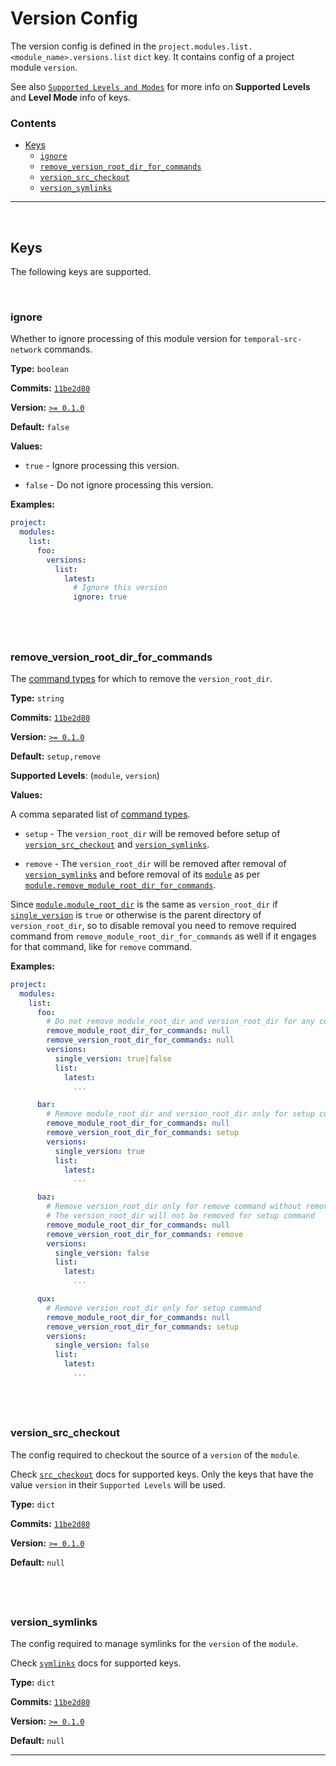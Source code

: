 # Version Config

The version config is defined in the `project.modules.list.<module_name>.versions.list` `dict` key. It contains config of a project module `version`.

See also [`Supported Levels and Modes`](index.md#supported-levels-and-modes) for more info on **Supported Levels** and **Level Mode** info of keys.

### Contents

- [Keys](#keys)
    - [`ignore`](#ignore)
    - [`remove_version_root_dir_for_commands`](#removeversionrootdirforcommands)
    - [`version_src_checkout`](#versionsrccheckout)
    - [`version_symlinks`](#versionsymlinks)

---

&nbsp;





## Keys

The following keys are supported.

&nbsp;

### ignore

Whether to ignore processing of this module version for `temporal-src-network` commands.

**Type:** `boolean`

**Commits:** [`11be2d80`](https://github.com/stargateoss/temporal-src-network/commit/11be2d80)

**Version:** [`>= 0.1.0`]

**Default:** `false`

**Values:**

- `true` - Ignore processing this version.

- `false` - Do not ignore processing this version.

**Examples:**

```yaml
project:
  modules:
    list:
      foo:
        versions:
          list:
            latest:
              # Ignore this version
              ignore: true
```

## &nbsp;



### remove_version_root_dir_for_commands

The [command types] for which to remove the `version_root_dir`.

**Type:** `string`

**Commits:** [`11be2d80`](https://github.com/stargateoss/temporal-src-network/commit/11be2d80)

**Version:** [`>= 0.1.0`]

**Default:** `setup,remove`

**Supported Levels**: (`module`, `version`)

**Values:**

A comma separated list of [command types].

- `setup` - The `version_root_dir` will be removed before setup of [`version_src_checkout`](#versionsrccheckout) and [`version_symlinks`](#versionsymlinks).

- `remove` - The `version_root_dir` will be removed after removal of [`version_symlinks`](#versionsymlinks) and before removal of its [`module`](#module) as per [`module.remove_module_root_dir_for_commands`](module.md#removemodulerootdirforcommands).

Since [`module.module_root_dir`](module.md#modulerootdir) is the same as `version_root_dir` if [`single_version`](versions.md#singleversion) is `true` or otherwise is the parent directory of `version_root_dir`, so to disable removal you need to remove required command from `remove_module_root_dir_for_commands` as well if it engages for that command, like for `remove` command.

**Examples:**

```yaml
project:
  modules:
    list:
      foo:
        # Do not remove module_root_dir and version_root_dir for any command
        remove_module_root_dir_for_commands: null
        remove_version_root_dir_for_commands: null
        versions:
          single_version: true|false
          list:
            latest:
              ...

      bar:
        # Remove module_root_dir and version_root_dir only for setup command
        remove_module_root_dir_for_commands: null
        remove_version_root_dir_for_commands: setup
        versions:
          single_version: true
          list:
            latest:
              ...

      baz:
        # Remove version_root_dir only for remove command without removing module_root_dir
        # The version_root_dir will not be removed for setup command
        remove_module_root_dir_for_commands: null
        remove_version_root_dir_for_commands: remove
        versions:
          single_version: false
          list:
            latest:
              ...

      qux:
        # Remove version_root_dir only for setup command
        remove_module_root_dir_for_commands: null
        remove_version_root_dir_for_commands: setup
        versions:
          single_version: false
          list:
            latest:
              ...
```

## &nbsp;



### version_src_checkout

The config required to checkout the source of a `version` of the `module`.

Check [`src_checkout`](src-checkout.md) docs for supported keys. Only the keys that have the value `version` in their `Supported Levels` will be used.

**Type:** `dict`

**Commits:** [`11be2d80`](https://github.com/stargateoss/temporal-src-network/commit/11be2d80)

**Version:** [`>= 0.1.0`]

**Default:** `null`

## &nbsp;



### version_symlinks

The config required to manage symlinks for the `version` of the `module`.

Check [`symlinks`](symlinks.md) docs for supported keys.

**Type:** `dict`

**Commits:** [`11be2d80`](https://github.com/stargateoss/temporal-src-network/commit/11be2d80)

**Version:** [`>= 0.1.0`]

**Default:** `null`

---

&nbsp;





[command types]: ../index.md#command-types

[`>= 0.1.0`]: https://github.com/stargateoss/temporal-src-network/releases/tag/v0.1.0
